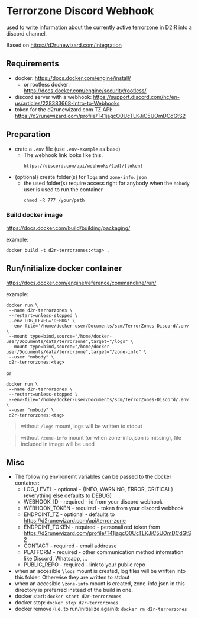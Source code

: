 # Terrorzone Discord Webhook

used to write information about the currently active terrorzone in D2:R into a discord channel.

Based on https://d2runewizard.com/integration

## Requirements

- docker: https://docs.docker.com/engine/install/
    - or rootless docker: https://docs.docker.com/engine/security/rootless/
- discord server with a webhook: https://support.discord.com/hc/en-us/articles/228383668-Intro-to-Webhooks
- token for the d2runewizard.com TZ API: https://d2runewizard.com/profile/T41jagcO0UcTLKJiC5UOmDCdGtS2

## Preparation 

- crate a `.env` file (use `.env-example` as base)
    - The webhook link looks like this.
        ```url
        https://discord.com/api/webhooks/{id}/{token}
        ```
- (optional) create folder(s) for `logs` and `zone-info.json`
    - the used folder(s) require access right for anybody when the `nobody` user is used to run the container 
        ```
        chmod -R 777 /your/path
        ```

### Build docker image

https://docs.docker.com/build/building/packaging/

example:
```
docker build -t d2r-terrorzones:<tag> .
```

## Run/initialize docker container

https://docs.docker.com/engine/reference/commandline/run/

example:
```
docker run \
 --name d2r-terrorzones \
 --restart=unless-stopped \
 --env LOG_LEVEL='DEBUG' \
 --env-file='/home/docker-user/Documents/scm/TerrorZones-Discord/.env' \
 --mount type=bind,source="/home/docker-user/Documents/data/terrorzone",target="/logs" \
 --mount type=bind,source="/home/docker-user/Documents/data/terrorzone",target="/zone-info" \
 --user "nobody" \
 d2r-terrorzones:<tag>
```
or
```
docker run \
 --name d2r-terrorzones \
 --restart=unless-stopped \
 --env-file='/home/docker-user/Documents/scm/TerrorZones-Discord/.env' \
 --user "nobody" \
 d2r-terrorzones:<tag>
```
> without `/logs` mount, logs will be written to stdout

> without `/zone-info` mount (or when zone-info.json is missing), file included in image will be used

## Misc
- The following environemt variables can be passed to the docker container:
    - LOG_LEVEL - optional - {INFO, WARNING, ERROR, CRITICAL} (everything else defaults to DEBUG)
    - WEBHOOK_ID - required - id from your discord webhook
    - WEBHOOK_TOKEN - required - token from your discord webhook
    - ENDPOINT_TZ - optional - defaults to https://d2runewizard.com/api/terror-zone
    - ENDPOINT_TOKEN - required - personalized token from https://d2runewizard.com/profile/T41jagcO0UcTLKJiC5UOmDCdGtS2
    - CONTACT - required - email addresse
    - PLATFORM - required - other communication method information like Discord, Whatsapp, ...
    - PUBLIC_REPO - required - link to your public repo
- when an accesible `\logs` mount is created, log files will be written into this folder. Otherwise they are written to stdout
- when an accesible `\zone-info` mount is created, zone-info.json in this directory is preferred instead of the build in one.
- docker start: `docker start d2r-terrorzones`
- docker stop: `docker stop d2r-terrorzones`
- docker remove (i.e. to run/initialize again)): `docker rm d2r-terrorzones`
